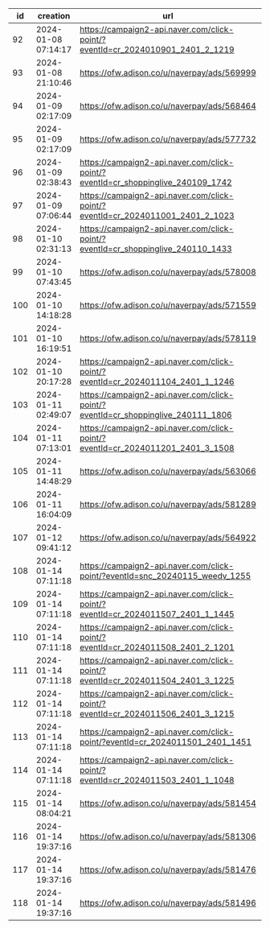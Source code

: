 | id  | creation            | url                                                                              | visit |
| --- | ------------------- | -------------------------------------------------------------------------------- | ----- |
| 92  | 2024-01-08 07:14:17 | https://campaign2-api.naver.com/click-point/?eventId=cr_2024010901_2401_2_1219   |       |
| 93  | 2024-01-08 21:10:46 | https://ofw.adison.co/u/naverpay/ads/569999                                      |       |
| 94  | 2024-01-09 02:17:09 | https://ofw.adison.co/u/naverpay/ads/568464                                      |       |
| 95  | 2024-01-09 02:17:09 | https://ofw.adison.co/u/naverpay/ads/577732                                      |       |
| 96  | 2024-01-09 02:38:43 | https://campaign2-api.naver.com/click-point/?eventId=cr_shoppinglive_240109_1742 |       |
| 97  | 2024-01-09 07:06:44 | https://campaign2-api.naver.com/click-point/?eventId=cr_2024011001_2401_2_1023   |       |
| 98  | 2024-01-10 02:31:13 | https://campaign2-api.naver.com/click-point/?eventId=cr_shoppinglive_240110_1433 |       |
| 99  | 2024-01-10 07:43:45 | https://ofw.adison.co/u/naverpay/ads/578008                                      |       |
| 100 | 2024-01-10 14:18:28 | https://ofw.adison.co/u/naverpay/ads/571559                                      |       |
| 101 | 2024-01-10 16:19:51 | https://ofw.adison.co/u/naverpay/ads/578119                                      |       |
| 102 | 2024-01-10 20:17:28 | https://campaign2-api.naver.com/click-point/?eventId=cr_2024011104_2401_1_1246   |       |
| 103 | 2024-01-11 02:49:07 | https://campaign2-api.naver.com/click-point/?eventId=cr_shoppinglive_240111_1806 |       |
| 104 | 2024-01-11 07:13:01 | https://campaign2-api.naver.com/click-point/?eventId=cr_2024011201_2401_3_1508   |       |
| 105 | 2024-01-11 14:48:29 | https://ofw.adison.co/u/naverpay/ads/563066                                      |       |
| 106 | 2024-01-11 16:04:09 | https://ofw.adison.co/u/naverpay/ads/581289                                      |       |
| 107 | 2024-01-12 09:41:12 | https://ofw.adison.co/u/naverpay/ads/564922                                      |       |
| 108 | 2024-01-14 07:11:18 | https://campaign2-api.naver.com/click-point/?eventId=snc_20240115_weedv_1255     |       |
| 109 | 2024-01-14 07:11:18 | https://campaign2-api.naver.com/click-point/?eventId=cr_2024011507_2401_1_1445   |       |
| 110 | 2024-01-14 07:11:18 | https://campaign2-api.naver.com/click-point/?eventId=cr_2024011508_2401_2_1201   |       |
| 111 | 2024-01-14 07:11:18 | https://campaign2-api.naver.com/click-point/?eventId=cr_2024011504_2401_3_1225   |       |
| 112 | 2024-01-14 07:11:18 | https://campaign2-api.naver.com/click-point/?eventId=cr_2024011506_2401_3_1215   |       |
| 113 | 2024-01-14 07:11:18 | https://campaign2-api.naver.com/click-point/?eventId=cr_2024011501_2401_1451     |       |
| 114 | 2024-01-14 07:11:18 | https://campaign2-api.naver.com/click-point/?eventId=cr_2024011503_2401_1_1048   |       |
| 115 | 2024-01-14 08:04:21 | https://ofw.adison.co/u/naverpay/ads/581454                                      |       |
| 116 | 2024-01-14 19:37:16 | https://ofw.adison.co/u/naverpay/ads/581306                                      |       |
| 117 | 2024-01-14 19:37:16 | https://ofw.adison.co/u/naverpay/ads/581476                                      |       |
| 118 | 2024-01-14 19:37:16 | https://ofw.adison.co/u/naverpay/ads/581496                                      |       |
